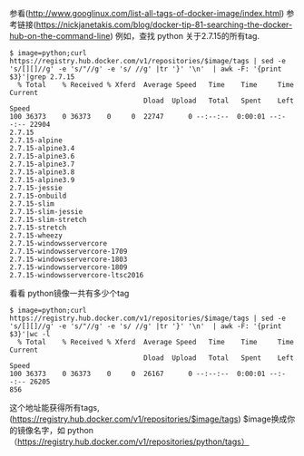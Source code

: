 ﻿参看(http://www.googlinux.com/list-all-tags-of-docker-image/index.html)
参考链接(https://nickjanetakis.com/blog/docker-tip-81-searching-the-docker-hub-on-the-command-line)
例如，查找 python 关于2.7.15的所有tag.
```
$ image=python;curl https://registry.hub.docker.com/v1/repositories/$image/tags | sed -e 's/[][]//g' -e 's/"//g' -e 's/ //g' |tr '}' '\n'  | awk -F: '{print $3}'|grep 2.7.15
  % Total    % Received % Xferd  Average Speed   Time    Time     Time  Current
                                 Dload  Upload   Total   Spent    Left  Speed
100 36373    0 36373    0     0  22747      0 --:--:--  0:00:01 --:--:-- 22904
2.7.15
2.7.15-alpine
2.7.15-alpine3.4
2.7.15-alpine3.6
2.7.15-alpine3.7
2.7.15-alpine3.8
2.7.15-alpine3.9
2.7.15-jessie
2.7.15-onbuild
2.7.15-slim
2.7.15-slim-jessie
2.7.15-slim-stretch
2.7.15-stretch
2.7.15-wheezy
2.7.15-windowsservercore
2.7.15-windowsservercore-1709
2.7.15-windowsservercore-1803
2.7.15-windowsservercore-1809
2.7.15-windowsservercore-ltsc2016
```
看看 python镜像一共有多少个tag 
```
$ image=python;curl https://registry.hub.docker.com/v1/repositories/$image/tags | sed -e 's/[][]//g' -e 's/"//g' -e 's/ //g' |tr '}' '\n'  | awk -F: '{print $3}'|wc -l
  % Total    % Received % Xferd  Average Speed   Time    Time     Time  Current
                                 Dload  Upload   Total   Spent    Left  Speed
100 36373    0 36373    0     0  26167      0 --:--:--  0:00:01 --:--:-- 26205
856

```
这个地址能获得所有tags, (https://registry.hub.docker.com/v1/repositories/$image/tags)
$image换成你的镜像名字，如 python （https://registry.hub.docker.com/v1/repositories/python/tags）

